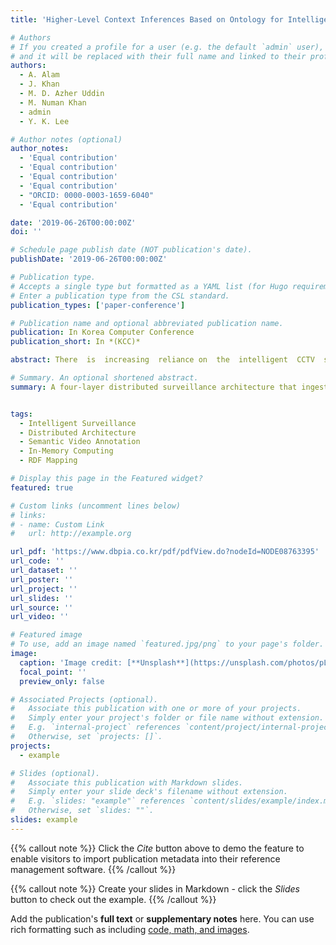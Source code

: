```yaml
---
title: 'Higher-Level Context Inferences Based on Ontology for Intelligent Video Surveillance'

# Authors
# If you created a profile for a user (e.g. the default `admin` user), write the username (folder name) here
# and it will be replaced with their full name and linked to their profile.
authors:
  - A. Alam
  - J. Khan
  - M. D. Azher Uddin
  - M. Numan Khan
  - admin
  - Y. K. Lee

# Author notes (optional)
author_notes:
  - 'Equal contribution'
  - 'Equal contribution'
  - 'Equal contribution'
  - 'Equal contribution'
  - "ORCID: 0000-0003-1659-6040"
  - 'Equal contribution'

date: '2019-06-26T00:00:00Z'
doi: ''

# Schedule page publish date (NOT publication's date).
publishDate: '2019-06-26T00:00:00Z'

# Publication type.
# Accepts a single type but formatted as a YAML list (for Hugo requirements).
# Enter a publication type from the CSL standard.
publication_types: ['paper-conference']

# Publication name and optional abbreviated publication name.
publication: In Korea Computer Conference
publication_short: In *(KCC)*

abstract: There  is  increasing  reliance on  the  intelligent  CCTV  systems  for  effective  analysis  and  interpretation  of  the  streaming  data  with  the  intentions  to  recognize  activities  and  to  ensure  public  safety.  Monitoring  videos  captured by surveillance cameras is always a difficult and time-consuming task. There is a need for automated analysis using computer vision methods in order to recognize/predict abnormal activities and assist authorities. Once, videos are processed using computer vision technologies; another problem is how this data is indexed for search, analysis, and real-time alerts since a large number of cameras continuously capture videos resulting vast  amounts  of  data.  In  order  to  address  this  issue,  in  this  paper,  we  propose  a  generic  architecture  for  distributed intelligent surveillance and is composed of four layers. The first layer acquisition large number of the  video  streams  from  for  device  independent  video  stream  data  sources.  In  the  second  layer,  we  use  computer vision algorithms for semantic video annotation while exploiting the distributed in-memory computing engine. The third layer is used to persist the video stream and the to manage the intermediate results being produced by the second layer. Finally, the intermediate results are mapped to the RDF according to domain-specific application.

# Summary. An optional shortened abstract.
summary: A four-layer distributed surveillance architecture that ingests large-scale CCTV streams, applies in-memory semantic video annotation, stores intermediate results, and maps them to RDF for efficient abnormal-activity detection and real-time alerts.


tags:
  - Intelligent Surveillance
  - Distributed Architecture
  - Semantic Video Annotation
  - In-Memory Computing
  - RDF Mapping

# Display this page in the Featured widget?
featured: true

# Custom links (uncomment lines below)
# links:
# - name: Custom Link
#   url: http://example.org

url_pdf: 'https://www.dbpia.co.kr/pdf/pdfView.do?nodeId=NODE08763395'
url_code: ''
url_dataset: ''
url_poster: ''
url_project: ''
url_slides: ''
url_source: ''
url_video: ''

# Featured image
# To use, add an image named `featured.jpg/png` to your page's folder.
image:
  caption: 'Image credit: [**Unsplash**](https://unsplash.com/photos/pLCdAaMFLTE)'
  focal_point: ''
  preview_only: false

# Associated Projects (optional).
#   Associate this publication with one or more of your projects.
#   Simply enter your project's folder or file name without extension.
#   E.g. `internal-project` references `content/project/internal-project/index.md`.
#   Otherwise, set `projects: []`.
projects:
  - example

# Slides (optional).
#   Associate this publication with Markdown slides.
#   Simply enter your slide deck's filename without extension.
#   E.g. `slides: "example"` references `content/slides/example/index.md`.
#   Otherwise, set `slides: ""`.
slides: example
---
```


{{% callout note %}}
Click the _Cite_ button above to demo the feature to enable visitors to import publication metadata into their reference management software.
{{% /callout %}}

{{% callout note %}}
Create your slides in Markdown - click the _Slides_ button to check out the example.
{{% /callout %}}

Add the publication's **full text** or **supplementary notes** here. You can use rich formatting such as including [code, math, and images](https://docs.hugoblox.com/content/writing-markdown-latex/).
